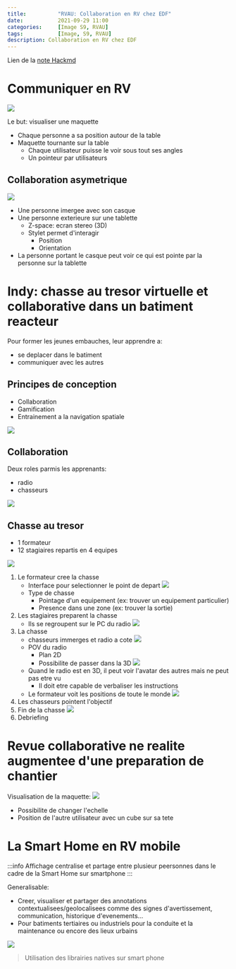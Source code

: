 ```yaml
---
title:          "RVAU: Collaboration en RV chez EDF"
date:           2021-09-29 11:00
categories:     [Image S9, RVAU]
tags:           [Image, S9, RVAU]
description: Collaboration en RV chez EDF
---
```


Lien de la [note Hackmd](https://hackmd.io/@lemasymasa/H1LAUibEK)

# Communiquer en RV

![](https://i.imgur.com/wlhfXLP.jpg)

Le but: visualiser une maquette
- Chaque personne a sa position autour de la table
- Maquette tournante sur la table
    - Chaque utilisateur puisse le voir sous tout ses angles
    - Un pointeur par utilisateurs 

## Collaboration asymetrique

![](https://i.imgur.com/b3RENNl.jpg)

- Une personne imergee avec son casque
- Une personne exterieure sur une tablette
    - Z-space: ecran stereo (3D)
    - Stylet permet d'interagir
        - Position
        - Orientation
- La personne portant le casque peut voir ce qui est pointe par la personne sur la tablette

# Indy: chasse au tresor virtuelle et collaborative dans un batiment reacteur

Pour former les jeunes embauches, leur apprendre a:
- se deplacer dans le batiment
- communiquer avec les autres

## Principes de conception

- Collaboration
- Gamification
- Entrainement a la navigation spatiale

![](https://i.imgur.com/2sTT5eF.png)

## Collaboration

Deux roles parmis les apprenants:
- radio
- chasseurs

![](https://i.imgur.com/a382Nrg.png)

## Chasse au tresor

- 1 formateur
- 12 stagiaires repartis en 4 equipes

![](https://i.imgur.com/poOVMu0.png)

1. Le formateur cree la chasse
    - Interface pour selectionner le point de depart ![](https://i.imgur.com/CU3WyIV.png)
    - Type de chasse
        - Pointage d'un equipement (ex: trouver un equipement particulier)
        - Presence dans une zone (ex: trouver la sortie)
2. Les stagiaires preparent la chasse
    - Ils se regroupent sur le PC du radio ![](https://i.imgur.com/aOQRNng.png)
3. La chasse
    - chasseurs immerges et radio a cote ![](https://i.imgur.com/4dLy97v.png)
    - POV du radio
        - Plan 2D
        - Possibilite de passer dans la 3D ![](https://i.imgur.com/ZgIowsk.png)
    - Quand le radio est en 3D, il peut voir l'avatar des autres mais ne peut pas etre vu
        - Il doit etre capable de verbaliser les instructions
    - Le formateur voit les positions de toute le monde ![](https://i.imgur.com/SvJYbzk.png)
4. Les chasseurs pointent l'objectif
5. Fin de la chasse ![](https://i.imgur.com/UZVoRFa.png)
6. Debriefing

# Revue collaborative ne realite augmentee d'une preparation de chantier

Visualisation de la maquette:
![](https://i.imgur.com/dVGHLs6.jpg)
- Possibilite de changer l'echelle
- Position de l'autre utilisateur avec un cube sur sa tete

# La Smart Home en RV mobile

:::info
Affichage centralise et partage entre plusieur peersonnes dans le cadre de la Smart Home sur smartphone
:::

Generalisable:
- Creer, visualiser et partager des annotations contextualisees/geolocalisees comme des signes d'avertissement, communication, historique d'evenements...
- Pour batiments tertiaires ou industriels pour la conduite et la maintenance ou encore des lieux urbains

![](https://i.imgur.com/xDC2nBU.png)

> Utilisation des librairies natives sur smart phone
